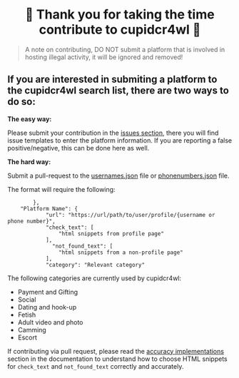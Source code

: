 <div align="center">
  
# 🌟 Thank you for taking the time contribute to cupidcr4wl 🌟

</div>

>A note on contributing, DO NOT submit a platform that is involved in hosting illegal activity, it will be ignored and removed!

## If you are interested in submiting a platform to the cupidcr4wl search list, there are two ways to do so:

**The easy way:**

Please submit your contribution in the [issues section](https://github.com/OSINTI4L/cupidcr4wl/issues), there you will find issue templates to enter the platform information. If you are reporting a false positive/negative, this can be done here as well.

**The hard way:**

 Submit a pull-request to the [usernames.json](https://github.com/OSINTI4L/cupidcr4wl/blob/main/usernames.json) file or [phonenumbers.json](https://github.com/OSINTI4L/cupidcr4wl/blob/main/phonenumbers.json) file.

The format will require the following:

```
        },
	"Platform Name": {
            "url": "https://url/path/to/user/profile/{username or phone number}",
            "check_text": [
                "html snippets from profile page"
            ],
              "not_found_text": [
                "html snippets from a non-profile page"
            ],
            "category": "Relevant category"
```
The following categories are currently used by cupidcr4wl:

- Payment and Gifting
- Social
- Dating and hook-up
- Fetish
- Adult video and photo
- Camming
- Escort

If contributing via pull request, please read the [accuracy implementations]() section in the documentation to understand how to choose HTML snippets for `check_text` and `not_found_text` correctly and accurately.
